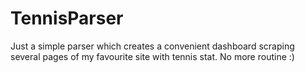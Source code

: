 # TennisParser
Just a simple parser which creates a convenient dashboard scraping several pages of my favourite site with tennis stat. No more routine :)
